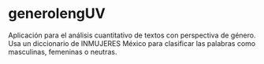 # generolengUV
Aplicación para el análisis cuantitativo de textos con perspectiva de género. Usa un diccionario de INMUJERES México para clasificar las palabras como masculinas, femeninas o neutras. 
